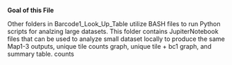 **Goal of this File**

Other folders in Barcode1_Look_Up_Table utilize BASH files to run Python scripts for analzing large datasets. This folder contains JupiterNotebook files that can be used to analyze small dataset locally to produce the same Map1-3 outputs, unique tile counts graph, unique tile + bc1 graph, and summary table. counts
